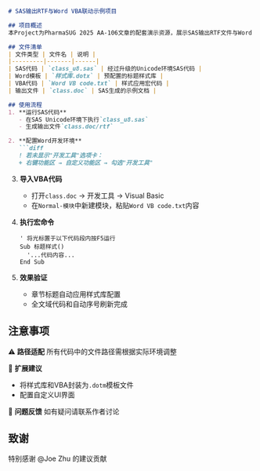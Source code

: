 ```markdown
# SAS输出RTF与Word VBA联动示例项目

## 项目概述
本Project为PharmaSUG 2025 AA-106文章的配套演示资源，展示SAS输出RTF文件与Word VBA联动的实现方案。

## 文件清单
| 文件类型 | 文件名 | 说明 |
|---------|-------|------|
| SAS代码 | `class_u8.sas` | 经过升级的Unicode环境SAS代码 |
| Word模板 | `样式库.dotx` | 预配置的标题样式库 |
| VBA代码 | `Word VB code.txt` | 样式应用宏代码 |
| 输出文件 | `class.doc` | SAS生成的示例文档 |

## 使用流程
1. **运行SAS代码**
   - 在SAS Unicode环境下执行`class_u8.sas`
   - 生成输出文件`class.doc/rtf`

2. **配置Word开发环境**
   ```diff
   ! 若未显示"开发工具"选项卡：
   + 右键功能区 → 自定义功能区 → 勾选"开发工具"
   ```

3. **导入VBA代码**
   - 打开`class.doc` → 开发工具 → Visual Basic
   - 在`Normal-模块`中新建模块，粘贴`Word VB code.txt`内容

4. **执行宏命令**
   ```vba
   ' 将光标置于以下代码段内按F5运行
   Sub 标题样式()
     '...代码内容...
   End Sub
   ```

5. **效果验证**
   - 章节标题自动应用样式库配置
   - 全文域代码和自动序号刷新完成

## 注意事项
⚠️ **路径适配**
所有代码中的文件路径需根据实际环境调整

🔧 **扩展建议**
- 将样式库和VBA封装为`.dotm`模板文件
- 配置自定义UI界面

💬 **问题反馈**
如有疑问请联系作者讨论

## 致谢
特别感谢 @Joe Zhu 的建议贡献
```
